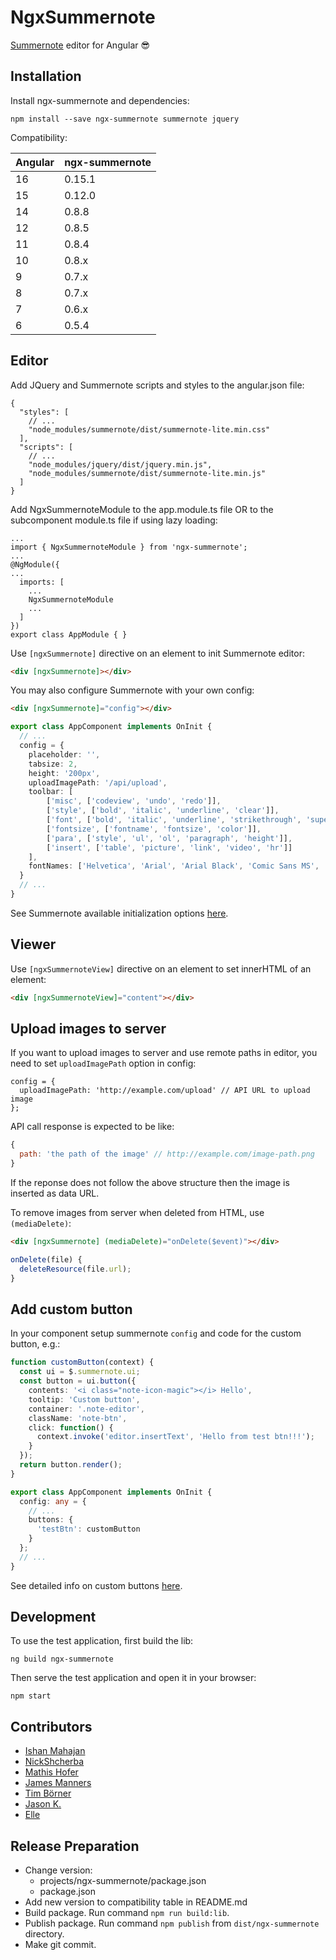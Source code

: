 # NgxSummernote

[Summernote](https://github.com/summernote/summernote) editor for Angular :sunglasses:

## Installation

Install ngx-summernote and dependencies:

`npm install --save ngx-summernote summernote jquery`

Compatibility:

| Angular | ngx-summernote |
|---------|----------------|
| 16      | 0.15.1         |
| 15      | 0.12.0         |
| 14      | 0.8.8          |
| 12      | 0.8.5          |
| 11      | 0.8.4          |
| 10      | 0.8.x          |
| 9       | 0.7.x          |
| 8       | 0.7.x          |
| 7       | 0.6.x          |
| 6       | 0.5.4          |

## Editor

Add JQuery and Summernote scripts and styles to the angular.json file:

```json5
{
  "styles": [
    // ...
    "node_modules/summernote/dist/summernote-lite.min.css"
  ],
  "scripts": [
    // ...
    "node_modules/jquery/dist/jquery.min.js",
    "node_modules/summernote/dist/summernote-lite.min.js"
  ]
}
```

Add NgxSummernoteModule to the app.module.ts file OR to the subcomponent module.ts file if using lazy loading:

```
...
import { NgxSummernoteModule } from 'ngx-summernote';
...
@NgModule({
...
  imports: [
    ...
    NgxSummernoteModule
    ...
  ]
})
export class AppModule { }
```

Use `[ngxSummernote]` directive on an element to init Summernote editor:

```html
<div [ngxSummernote]></div>
```

You may also configure Summernote with your own config:

```html
<div [ngxSummernote]="config"></div>
```

```typescript
export class AppComponent implements OnInit {
  // ...
  config = {
    placeholder: '',
    tabsize: 2,
    height: '200px',
    uploadImagePath: '/api/upload',
    toolbar: [
        ['misc', ['codeview', 'undo', 'redo']],
        ['style', ['bold', 'italic', 'underline', 'clear']],
        ['font', ['bold', 'italic', 'underline', 'strikethrough', 'superscript', 'subscript', 'clear']],
        ['fontsize', ['fontname', 'fontsize', 'color']],
        ['para', ['style', 'ul', 'ol', 'paragraph', 'height']],
        ['insert', ['table', 'picture', 'link', 'video', 'hr']]
    ],
    fontNames: ['Helvetica', 'Arial', 'Arial Black', 'Comic Sans MS', 'Courier New', 'Roboto', 'Times']
  }
  // ...
}
```

See Summernote available initialization options [here](https://summernote.org/deep-dive/#initialization-options).

## Viewer

Use `[ngxSummernoteView]` directive on an element to set innerHTML of an element:

```html
<div [ngxSummernoteView]="content"></div>
```

## Upload images to server

If you want to upload images to server and use remote paths in editor, you need to set `uploadImagePath` option in config:

```javascipt
config = {
  uploadImagePath: 'http://example.com/upload' // API URL to upload image
};
```

API call response is expected to be like:

```javascript
{
  path: 'the path of the image' // http://example.com/image-path.png
}
```

If the reponse does not follow the above structure then the image is inserted as data URL.

To remove images from server when deleted from HTML, use `(mediaDelete)`:

```html
<div [ngxSummernote] (mediaDelete)="onDelete($event)"></div>
```

```typescript
onDelete(file) {
  deleteResource(file.url);
}
```

## Add custom button

In your component setup summernote `config` and code for the custom button, e.g.:

```typescript
function customButton(context) {
  const ui = $.summernote.ui;
  const button = ui.button({
    contents: '<i class="note-icon-magic"></i> Hello',
    tooltip: 'Custom button',
    container: '.note-editor',
    className: 'note-btn',
    click: function() {
      context.invoke('editor.insertText', 'Hello from test btn!!!');
    }
  });
  return button.render();
}

export class AppComponent implements OnInit {
  config: any = {
    // ...
    buttons: {
      'testBtn': customButton
    }
  };
  // ...
}
```

See detailed info on custom buttons [here](https://summernote.org/deep-dive/#custom-button).

## Development

To use the test application, first build the lib:

```
ng build ngx-summernote
```

Then serve the test application and open it in your browser:

```
npm start
```

## Contributors
- [Ishan Mahajan](https://github.com/ishan123456789)
- [NickShcherba](https://github.com/shcherbanikolay)
- [Mathis Hofer](https://github.com/hupf)
- [James Manners](https://github.com/jmannau)
- [Tim Börner](https://github.com/tim-boerner)
- [Jason K.](https://github.com/lonerzzz)
- [Elle](https://github.com/LuigiElleBalotta)

## Release Preparation

- Change version:
  - projects/ngx-summernote/package.json
  - package.json
- Add new version to compatibility table in README.md
- Build package. Run command ``npm run build:lib``.
- Publish package. Run command ``npm publish`` from ``dist/ngx-summernote`` directory.
- Make git commit.

